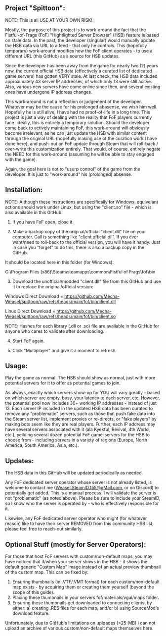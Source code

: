Project "Spittoon":
------------------

NOTE: This is all USE AT YOUR OWN RISK!

Mostly, the purpose of this project is to work-around the fact that the Fistful-of-Frags (FoF) "Hightlighted Server Browser" (HSB) feature is based on stale data.  In the past, the developer (singular) would manually update the HSB data via URL to a feed - that only he controls. This (hopefully temporary) work-around modifies how the FoF client operates - to use a different URL (this GitHub) as a source for HSB updates.

Since the developer has been away from the game for nearly two (2) years now, the current official HSB data (effectively a curated list of dedicated game servers) has gotten VERY stale.  At last check, the HSB data included approximately 43 server IP addresses, of which only 13 were still acitve. Also, various new servers have come online since then, and several existing ones have undergone IP address changes.

This work-around is not a reflection or judgement of the developer.  Whatever may be the cause for his prolonged abasense, we wish him well.  Hopefully he is still alive, I have had no proof-of-life in a long time.  This project is just a way of dealing with the reality that FoF players currently face.  ideally, this is entirely a temporary solution.  Should the developer come back to actively maintaining FoF, this work-around will obviously become irrelevant, as he can just update the HSB with similar content through the original URL (hopefully making use of the curation work I have done here), and push-out an FoF update through Steam that will roll-back / over-write this customization entirely.  That would, of course, entirely negate the NEED for this work-around (assuming he will be able to stay engaged with the game).

Again, the goal here is not to "usurp control" of the game from the developer.  It is just to "work-around" his (prolonged) absense.

Installation:
------------

NOTE: Although these instructions are specifically for Windows, equivelant actions should work under Linux, but using the "client.so" file - which is also available in this GitHub.

1) If you have FoF open, close it.

2) Make a backup copy of the original/official "client.dll" file on your computer.  Call is something like "client.official.dll".  If you ever want/need to roll-back to the official version, you will have it handy.  Just in case you "forget" to do this, there is also a backup copy in the GitHub.

It should be located here in this folder (for Windows):

C:\Program Files (x86)\Steam\steamapps\common\Fistful of Frags\fof\bin

3) Download the unofficial/modded "client.dll" file from this GitHub and use it to replace the original/official version:

Windows Direct Download =
https://github.com/Mecha-Weasel/spittoon/raw/refs/heads/main/fof/bin/client.dll

Linux Direct Download =
https://github.com/Mecha-Weasel/spittoon/raw/refs/heads/main/fof/bin/client.so

NOTE: Hashes for each library (.dll or .so) file are available in the GitHub for anyone who cares to validate after downloading.

4) Start FoF again.

5) Click "Multiplayer" and give it a moment to refresh.

Usage:
-----

Play the game as normal.  The HSB should show as normal, just with more potential servers for it to offer as potential games to join.

As always, exactly which servers show-up for YOU will vary greatly - based on which server are empty, busy, your latency to each server, etc.  However, the potential pool now includes 30+ working IP addresses -  instead of just 13.  Each server IP included in the updated HSB data has been curated to remove any "problematic" servers, such as those that push fake data into the Steam server list, implement proxies or re-directs, or "fake players" by making bots seem like they are real players.  Further, each IP address may have several servers associated with it (ala Kyekful, Revival, 4th World, etc.), yeilding several dozen potential FoF game-servers for the HSB to choose from - including servers in a variety of regions (Europe, North America, South America, Asia, etc.).

Updates:
-------

The HSB data in this GitHub will be updated periodically as needed.

Any FoF dedicated server operator whose server is not already listed, is welcome to contact me (Weasel.SteamID.155@gMail.com, or on Discord) to potentially get added.  This is a manual process.  I will validate the server is not "problematic" (as noted above).  Please be sure to include your SteamID, so I know who the server is operated by - who is effectively responsible for it.

Likewise, any FoF dedicated server operator who might (for whatever reason) like to have their server REMOVED from this community HSB list, please feel free to reach-out similarly.

Optional Stuff (mostly for Server Operators):
--------------

For those that host FoF servers with custom/non-default maps, you may have noticed that if/when your server shows in the HSB - it shows the default generic "Custom Map" image instead of an actual preview thumbnail of the custom map.  This can be fixed by:

1) Ensuring thumbnails (in .VTF/.VMT format) for each custom/non-default map exists - by acquiring them or creating them yourself (beyond the scope of this guide).
2) Placing these thumbnails in your servers fof/materials/vgui/maps folder.
3) Ensuring these thumbnails get downloaded to connecting clients, by either: a) creating .RES files for each map, and/or b) using SourceMod's download feature.

Unfortunately, due to GitHub's limitations on uploades (<25-MB) I can not upload an archive of various custom/non-default maps themselves here.
